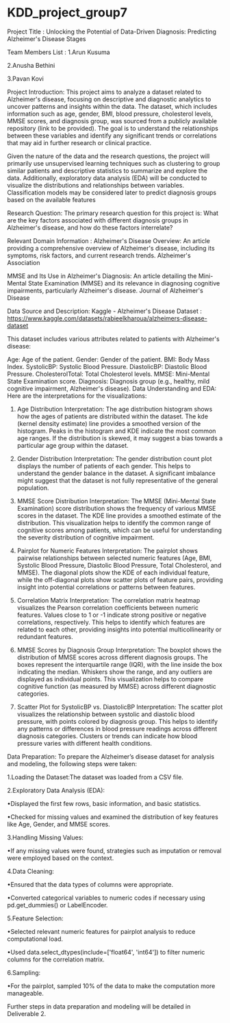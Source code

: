 # KDD_project_group7
Project Title :
Unlocking the Potential of Data-Driven Diagnosis: Predicting Alzheimer's Disease Stages

Team Members List :
1.Arun Kusuma

2.Anusha Bethini

3.Pavan Kovi

Project Introduction:
This project aims to analyze a dataset related to Alzheimer's disease, focusing on descriptive and diagnostic analytics to uncover patterns and insights within the data. The dataset, which includes information such as age, gender, BMI, blood pressure, cholesterol levels, MMSE scores, and diagnosis group, was sourced from a publicly available repository (link to be provided). The goal is to understand the relationships between these variables and identify any significant trends or correlations that may aid in further research or clinical practice.

Given the nature of the data and the research questions, the project will primarily use unsupervised learning techniques such as clustering to group similar patients and descriptive statistics to summarize and explore the data. Additionally, exploratory data analysis (EDA) will be conducted to visualize the distributions and relationships between variables. Classification models may be considered later to predict diagnosis groups based on the available features

Research Question:
The primary research question for this project is: What are the key factors associated with different diagnosis groups in Alzheimer's disease, and how do these factors interrelate?

Relevant Domain Information :
Alzheimer's Disease Overview: An article providing a comprehensive overview of Alzheimer's disease, including its symptoms, risk factors, and current research trends. Alzheimer's Association

MMSE and Its Use in Alzheimer's Diagnosis: An article detailing the Mini-Mental State Examination (MMSE) and its relevance in diagnosing cognitive impairments, particularly Alzheimer's disease. Journal of Alzheimer's Disease

Data Source and Description:
Kaggle - Alzheimer's Disease Dataset : https://www.kaggle.com/datasets/rabieelkharoua/alzheimers-disease-dataset

This dataset includes various attributes related to patients with Alzheimer's disease:

Age: Age of the patient.
Gender: Gender of the patient.
BMI: Body Mass Index.
SystolicBP: Systolic Blood Pressure.
DiastolicBP: Diastolic Blood Pressure.
CholesterolTotal: Total Cholesterol levels.
MMSE: Mini-Mental State Examination score.
Diagnosis: Diagnosis group (e.g., healthy, mild cognitive impairment, Alzheimer's disease).
Data Understanding and EDA:
Here are the interpretations for the visualizations:

1. Age Distribution
Interpretation: The age distribution histogram shows how the ages of patients are distributed within the dataset. The kde (kernel density estimate) line provides a smoothed version of the histogram. Peaks in the histogram and KDE indicate the most common age ranges. If the distribution is skewed, it may suggest a bias towards a particular age group within the dataset.

2. Gender Distribution
Interpretation: The gender distribution count plot displays the number of patients of each gender. This helps to understand the gender balance in the dataset. A significant imbalance might suggest that the dataset is not fully representative of the general population.

3. MMSE Score Distribution
Interpretation: The MMSE (Mini-Mental State Examination) score distribution shows the frequency of various MMSE scores in the dataset. The KDE line provides a smoothed estimate of the distribution. This visualization helps to identify the common range of cognitive scores among patients, which can be useful for understanding the severity distribution of cognitive impairment.

4. Pairplot for Numeric Features
Interpretation: The pairplot shows pairwise relationships between selected numeric features (Age, BMI, Systolic Blood Pressure, Diastolic Blood Pressure, Total Cholesterol, and MMSE). The diagonal plots show the KDE of each individual feature, while the off-diagonal plots show scatter plots of feature pairs, providing insight into potential correlations or patterns between features.

5. Correlation Matrix
Interpretation: The correlation matrix heatmap visualizes the Pearson correlation coefficients between numeric features. Values close to 1 or -1 indicate strong positive or negative correlations, respectively. This helps to identify which features are related to each other, providing insights into potential multicollinearity or redundant features.

6. MMSE Scores by Diagnosis Group
Interpretation: The boxplot shows the distribution of MMSE scores across different diagnosis groups. The boxes represent the interquartile range (IQR), with the line inside the box indicating the median. Whiskers show the range, and any outliers are displayed as individual points. This visualization helps to compare cognitive function (as measured by MMSE) across different diagnostic categories.

7. Scatter Plot for SystolicBP vs. DiastolicBP
Interpretation: The scatter plot visualizes the relationship between systolic and diastolic blood pressure, with points colored by diagnosis group. This helps to identify any patterns or differences in blood pressure readings across different diagnosis categories. Clusters or trends can indicate how blood pressure varies with different health conditions.

Data Preparation:
To prepare the Alzheimer’s disease dataset for analysis and modeling, the following steps were taken:

1.Loading the Dataset:The dataset was loaded from a CSV file.

2.Exploratory Data Analysis (EDA):

•Displayed the first few rows, basic information, and basic statistics.

•Checked for missing values and examined the distribution of key features like Age, Gender, and MMSE scores.

3.Handling Missing Values:

•If any missing values were found, strategies such as imputation or removal were employed based on the context.

4.Data Cleaning:

•Ensured that the data types of columns were appropriate.

•Converted categorical variables to numeric codes if necessary using pd.get_dummies() or LabelEncoder.

5.Feature Selection:

•Selected relevant numeric features for pairplot analysis to reduce computational load.

•Used data.select_dtypes(include=['float64', 'int64']) to filter numeric columns for the correlation matrix.

6.Sampling:

•For the pairplot, sampled 10% of the data to make the computation more manageable.

Further steps in data preparation and modeling will be detailed in Deliverable 2.
